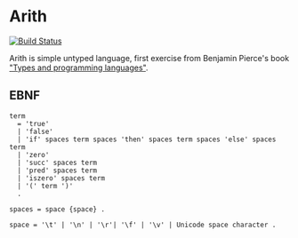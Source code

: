 # Arith

[![Build Status][badge]][status]

Arith is simple untyped language, first exercise from Benjamin Pierce's book ["Types and programming languages"][tapl].

## EBNF

    term
      = 'true'
      | 'false'
      | 'if' spaces term spaces 'then' spaces term spaces 'else' spaces term
      | 'zero'
      | 'succ' spaces term
      | 'pred' spaces term
      | 'iszero' spaces term
      | '(' term ')'
      .

    spaces = space {space} .

	space = '\t' | '\n' | '\r'| '\f' | '\v' | Unicode space character .

[status]: https://travis-ci.org/sirikid/arith
[badge]: https://travis-ci.org/sirikid/arith.svg?branch=master
[tapl]: https://www.cis.upenn.edu/~bcpierce/tapl/
